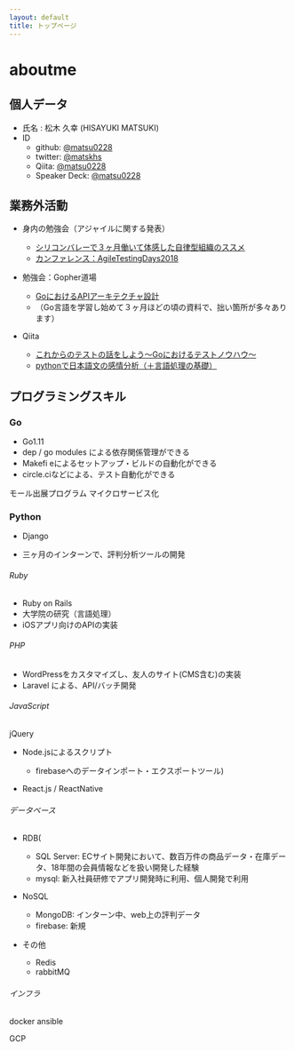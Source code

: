 ```yaml
---
layout: default
title: トップページ
---
```


# aboutme

## 個人データ

* 氏名 : 松木 久幸 (HISAYUKI MATSUKI)
* ID
  * github: [@matsu0228](https://github.com/matsu0228)
  * twitter: [@matskhs](https://twitter.com/mtskhs)
  * Qiita: [@matsu0228](https://qiita.com/matsu0228)
  * Speaker Deck: [@matsu0228](https://speakerdeck.com/matsu0228/)


## 業務外活動

* 身内の勉強会（アジャイルに関する発表）
  * [シリコンバレーで３ヶ月働いて体感した自律型組織のススメ](https://speakerdeck.com/matsu0228/organization$theory-of-engineering)
  * [カンファレンス：AgileTestingDays2018](https://speakerdeck.com/matsu0228/report-of-agiletestingdays2018)

* 勉強会：Gopher道場
  * [GoにおけるAPIアーキテクチャ設計](https://speakerdeck.com/matsu0228/architecture-of-api-server-with-goliaang)
  * （Go言語を学習し始めて３ヶ月ほどの頃の資料で、拙い箇所が多々あります）

* Qiita
  * [これからのテストの話をしよう〜Goにおけるテストノウハウ〜](https://qiita.com/matsu0228/items/c9f69b036f0ab47b617e)
  * [pythonで日本語文の感情分析（＋言語処理の基礎）](https://qiita.com/matsu0228/items/0323f299d03f5b07efdc)



## プログラミングスキル

### Go

* Go1.11
* dep / go modules による依存関係管理ができる
* Makefi eによるセットアップ・ビルドの自動化ができる
* circle.ciなどによる、テスト自動化ができる

モール出展プログラム
マイクロサービス化


### Python

* Django

* 三ヶ月のインターンで、評判分析ツールの開発

###### Ruby

* Ruby on Rails
* 大学院の研究（言語処理）
* iOSアプリ向けのAPIの実装


###### PHP

* WordPressをカスタマイズし、友人のサイト(CMS含む)の実装
* Laravel による、API/バッチ開発


###### JavaScript

jQuery

* Node.jsによるスクリプト
  * firebaseへのデータインポート・エクスポートツール)

* React.js / ReactNative


###### データベース

* RDB(
  * SQL Server: ECサイト開発において、数百万件の商品データ・在庫データ、18年間の会員情報などを扱い開発した経験
  * mysql: 新入社員研修でアプリ開発時に利用、個人開発で利用
* NoSQL
  * MongoDB: インターン中、web上の評判データ
  * firebase: 新規

* その他
  * Redis
  * rabbitMQ 

###### インフラ

docker
ansible

GCP

